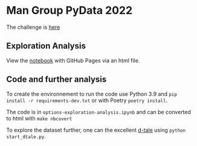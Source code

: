 # Man Group PyData 2022

The challenge is [here](https://github.com/man-group/pydata2022)

## Exploration Analysis

View the [notebook](https://gsnidero.github.io/pyData2022/options-exploration-analysis.html) with GitHub Pages via an html file.

## Code and further analysis

To create the environnement to run the code use Python 3.9 and `pip install -r requirements-dev.txt` or with Poetry `poetry install`.

The code is in `options-exploration-analysis.ipynb` and can be converted to html with `make nbcovert`

To explore the dataset further, one can the excellent [d-tale](https://github.com/man-group/dtale) using `python start_dtale.py`.
